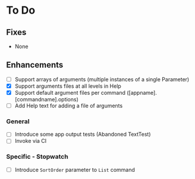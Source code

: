 # To Do

## Fixes

- None

## Enhancements

- [ ] Support arrays of arguments (multiple instances of a single Parameter)
- [X] Support arguments files at all levels in Help
- [X] Support default argument files per command ([appname].[commandname].options)
- [ ] Add Help text for adding a file of arguments

### General

- [ ] Introduce some app output tests (Abandoned TextTest)
- [ ] Invoke via CI

### Specific - Stopwatch

- [ ] Introduce `SortOrder` parameter to `List` command
